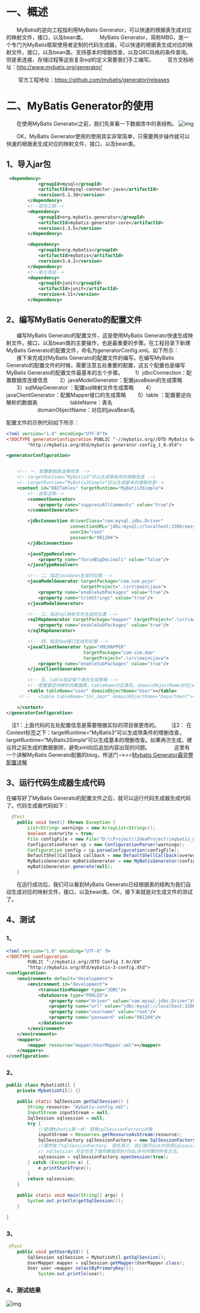 # 一、概述

　　MyBatis的逆向工程指利用MyBatis Generator，可以快速的根据表生成对应的映射文件，接口，以及bean类。
　　 MyBatis Generator，简称MBG，是一个专门为MyBatis框架使用者定制的代码生成器，可以快速的根据表生成对应的映射文件，接口，以及bean类。支持基本的增删改查，以及QBC风格的条件查询。但是表连接、存储过程等这些复杂sql的定义需要我们手工编写。
　　 官方文档地址：http://www.mybatis.org/generator/

　　 官方工程地址：https://github.com/mybatis/generator/releases

# 二、MyBatis Generator的使用

　　在使用MyBatis Generator之前，我们先来看一下数据库中的表结构。
![img](img/1905053-20200513212431415-2119784061.png)

　　OK，MyBatis Generator使用的使用其实非常简单，只需要两步操作就可以快速的根据表生成对应的映射文件，接口，以及bean类。

## 1、导入jar包

```xml
 <dependency>
            <groupId>mysql</groupId>
            <artifactId>mysql-connector-java</artifactId>
            <version>5.1.38</version>
        </dependency>
        <!--逆向工程-->
        <dependency>
            <groupId>org.mybatis.generator</groupId>
            <artifactId>mybatis-generator-core</artifactId>
            <version>1.3.5</version>
        </dependency>

        <dependency>
            <groupId>org.mybatis</groupId>
            <artifactId>mybatis</artifactId>
            <version>3.4.2</version>
        </dependency>
        <!--单元测试-->
        <dependency>
            <groupId>junit</groupId>
            <artifactId>junit</artifactId>
            <version>4.11</version>
        </dependency>
```

## 2、编写MyBatis Generato的配置文件

　　编写MyBatis Generato的配置文件，这是使用MyBatis Generato快速生成映射文件，接口，以及bean类的主要操作，也是最重要的步骤。在工程目录下新建MyBatis Generato的配置文件，命名为generatorConfig.xml。如下所示：
　　接下来完成对MyBatis Generato的配置文件的编写。在编写MyBatis Generato的配置文件的时候，需要注意五处重要的配置，这五个配置也是编写MyBatis Generato的配置文件最基本的五个步骤。
　　1）jdbcConnection：配置数据库连接信息
　　2）javaModelGenerator：配置javaBean的生成策略
　　3）sqlMapGenerator ：配置sql映射文件生成策略
　　4）javaClientGenerator：配置Mapper接口的生成策略
　　5）table ：配置要逆向解析的数据表
　　　　　　tableName：表名
　　　　　　domainObjectName：对应的javaBean名

配置文件的示例代码如下所示：

```xml
<?xml version="1.0" encoding="UTF-8"?>
<!DOCTYPE generatorConfiguration PUBLIC "-//mybatis.org//DTD MyBatis Generator Configuration 1.0//EN"
        "http://mybatis.org/dtd/mybatis-generator-config_1_0.dtd">

<generatorConfiguration>


    <!-- 一、配置数据库连接信息 -->
    <!--targetRuntime=“MyBatis3“可以生成带条件的增删改查 -->
    <!--targetRuntime=“MyBatis3Simple“可以生成基本的增删改查-->
    <context id="DB2Tables" targetRuntime="MyBatis3Simple">
        <!--去除注释-->
        <commentGenerator>
            <property name="suppressAllComments" value="true"/>
        </commentGenerator>

        <jdbcConnection driverClass="com.mysql.jdbc.Driver"
                        connectionURL="jdbc:mysql://localhost:3306/easycode"
                        userId="root"
                        password="981204">
        </jdbcConnection>

        <javaTypeResolver>
            <property name="forceBigDecimals" value="false"/>
        </javaTypeResolver>

        <!-- 二、指定javabean生成的位置 -->
        <javaModelGenerator targetPackage="com.ssm.pojo"
                            targetProject=".\src\main\java">
            <property name="enableSubPackages" value="true"/>
            <property name="trimStrings" value="true"/>
        </javaModelGenerator>

        <!-- 三、指定sql映射文件生成的位置 -->
        <sqlMapGenerator targetPackage="mapper" targetProject=".\src\main\resources">
            <property name="enableSubPackages" value="true"/>
        </sqlMapGenerator>

        <!-- 四、指定dao接口生成的位置 -->
        <javaClientGenerator type="XMLMAPPER"
                             targetPackage="com.ssm.dao"
                             targetProject=".\src\main\java">
            <property name="enableSubPackages" value="true"/>
        </javaClientGenerator>

        <!-- 五、table指定每个表的生成策略 -->
        <!--配置要逆向解析的数据表，tableName对应表名，domainObjectName对应javaBean名-->
        <table tableName="user" domainObjectName="User"></table>
     <!--   <table tableName="tbl_dept" domainObjectName="Department"></table>-->

    </context>
</generatorConfiguration>
```

 　注1：上面代码的五处配置信息是需要根据实际的项目做更改的。
　　注2： 在Context标签之下：targetRuntime=“MyBatis3“可以生成带条件的增删改查，targetRuntime=“MyBatis3Simple“可以生成基本的增删改查。如果再次生成，建议将之前生成的数据删除，避免xml向后追加内容出现的问题。
　　
　　这里有一个讲解MyBatis Generato配置的blog，传送门——>>>[Mybatis Generator最完整配置详解](https://blog.csdn.net/testcs_dn/article/details/77881776)

## 3、运行代码生成器生成代码

在编写好了MyBatis Generato的配置文件之后，就可以运行代码生成器生成代码了。代码生成器代码如下：

```java
  @Test
    public void test() throws Exception {
        List<String> warnings = new ArrayList<String>();
        boolean overwrite = true;
        File configFile = new File("D:\\Project\\IdeaProject\\mybatis_generator\\src\\main\\resources\\generatorConfig.xml");
        ConfigurationParser cp = new ConfigurationParser(warnings);
        Configuration config = cp.parseConfiguration(configFile);
        DefaultShellCallback callback = new DefaultShellCallback(overwrite);
        MyBatisGenerator myBatisGenerator = new MyBatisGenerator(config, callback, warnings);
        myBatisGenerator.generate(null);
    }
```

　　在运行成功后，我们可以看到MyBatis Generato已经根据表的结构为我们自动生成对应的映射文件，接口，以及bean类。OK，接下来就是对生成文件的测试了。

## 4、测试

### 1、

```xml
<?xml version="1.0" encoding="UTF-8" ?>
<!DOCTYPE configuration
        PUBLIC "-//mybatis.org//DTD Config 3.0//EN"
        "http://mybatis.org/dtd/mybatis-3-config.dtd">
<configuration>
    <environments default="development">
        <environment id="development">
            <transactionManager type="JDBC"/>
            <dataSource type="POOLED">
                <property name="driver" value="com.mysql.jdbc.Driver"/>
                <property name="url" value="jdbc:mysql://localhost:3306/easycode"/>
                <property name="username" value="root"/>
                <property name="password" value="981204"/>
            </dataSource>
        </environment>
    </environments>
    <mappers>
        <mapper resource="mapper/UserMapper.xml"></mapper>
    </mappers>
</configuration>
```

### 2、

```java
public class MybatisUtil {
    private MybatisUtil() {}

    public static SqlSession getSqlSession() {
        String resource= "mybatis-config.xml";
        InputStream inputStream = null;
        SqlSession sqlsession = null;
        try {
            //使用Mybatis第一步: 获取sqlSessionFactory对象
            inputStream = Resources.getResourceAsStream(resource);
            SqlSessionFactory sqlSessionFactory = new SqlSessionFactoryBuilder().build(inputStream);
            //既然有了sqlSessionFactory, 顾名思义，我们就可以从中获得sqlsession 的实例了。
            // sqlSession 完全包含了面向数据库执行SQL命令所需的所有方法。
            sqlsession = sqlSessionFactory.openSession(true);
        } catch (Exception e) {
            e.printStackTrace();
        }
        return sqlsession;
    }

    public static void main(String[] args) {
        System.out.println(getSqlSession());
    }

}
```

### 3、

```java
 @Test
    public void getUserById() {
        SqlSession sqlSession = MybatisUtil.getSqlSession();
        UserMapper mapper = sqlSession.getMapper(UserMapper.class);
        User user =mapper.selectByPrimaryKey(1);
            System.out.println(user);
```

### 4、测试结果

![img](img/1905053-20200513212447347-1121661514.png)